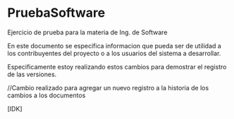 # PruebaSoftware
Ejercicio de prueba para la materia de Ing. de Software

En este documento se especifica informacion que pueda ser de utilidad a los contribuyentes del proyecto o a los usuarios del sistema a desarrollar.

Especificamente estoy realizando estos cambios para demostrar el registro de las versiones.

//Cambio realizado para agregar un nuevo registro a la historia de los cambios a los documentos

[IDK]

